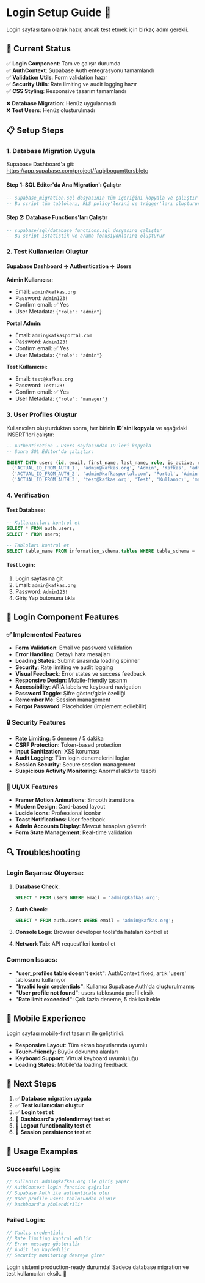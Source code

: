 # Login Setup Guide 🔐

Login sayfası tam olarak hazır, ancak test etmek için birkaç adım gerekli.

## 🎯 Current Status

✅ **Login Component**: Tam ve çalışır durumda  
✅ **AuthContext**: Supabase Auth entegrasyonu tamamlandı  
✅ **Validation Utils**: Form validation hazır  
✅ **Security Utils**: Rate limiting ve audit logging hazır  
✅ **CSS Styling**: Responsive tasarım tamamlandı

❌ **Database Migration**: Henüz uygulanmadı  
❌ **Test Users**: Henüz oluşturulmadı

## 📋 Setup Steps

### 1. **Database Migration Uygula**

Supabase Dashboard'a git: https://app.supabase.com/project/fagblbogumttcrsbletc

#### Step 1: SQL Editor'da Ana Migration'ı Çalıştır

```sql
-- supabase_migration.sql dosyasının tüm içeriğini kopyala ve çalıştır
-- Bu script tüm tabloları, RLS policy'lerini ve trigger'ları oluşturur
```

#### Step 2: Database Functions'ları Çalıştır

```sql
-- supabase/sql/database_functions.sql dosyasını çalıştır
-- Bu script istatistik ve arama fonksiyonlarını oluşturur
```

### 2. **Test Kullanıcıları Oluştur**

#### Supabase Dashboard → Authentication → Users

**Admin Kullanıcısı:**

- Email: `admin@kafkas.org`
- Password: `Admin123!`
- Confirm email: ✅ Yes
- User Metadata: `{"role": "admin"}`

**Portal Admin:**

- Email: `admin@kafkasportal.com`
- Password: `Admin123!`
- Confirm email: ✅ Yes
- User Metadata: `{"role": "admin"}`

**Test Kullanıcısı:**

- Email: `test@kafkas.org`
- Password: `Test123!`
- Confirm email: ✅ Yes
- User Metadata: `{"role": "manager"}`

### 3. **User Profiles Oluştur**

Kullanıcıları oluşturduktan sonra, her birinin **ID'sini kopyala** ve aşağıdaki
INSERT'leri çalıştır:

```sql
-- Authentication → Users sayfasından ID'leri kopyala
-- Sonra SQL Editor'da çalıştır:

INSERT INTO users (id, email, first_name, last_name, role, is_active, email_verified) VALUES
  ('ACTUAL_ID_FROM_AUTH_1', 'admin@kafkas.org', 'Admin', 'Kafkas', 'admin', true, true),
  ('ACTUAL_ID_FROM_AUTH_2', 'admin@kafkasportal.com', 'Portal', 'Admin', 'admin', true, true),
  ('ACTUAL_ID_FROM_AUTH_3', 'test@kafkas.org', 'Test', 'Kullanıcı', 'manager', true, true);
```

### 4. **Verification**

#### Test Database:

```sql
-- Kullanıcıları kontrol et
SELECT * FROM auth.users;
SELECT * FROM users;

-- Tabloları kontrol et
SELECT table_name FROM information_schema.tables WHERE table_schema = 'public';
```

#### Test Login:

1. Login sayfasına git
2. Email: `admin@kafkas.org`
3. Password: `Admin123!`
4. Giriş Yap butonuna tıkla

## 🔧 Login Component Features

### ✅ Implemented Features

- **Form Validation**: Email ve password validation
- **Error Handling**: Detaylı hata mesajları
- **Loading States**: Submit sırasında loading spinner
- **Security**: Rate limiting ve audit logging
- **Visual Feedback**: Error states ve success feedback
- **Responsive Design**: Mobile-friendly tasarım
- **Accessibility**: ARIA labels ve keyboard navigation
- **Password Toggle**: Şifre göster/gizle özelliği
- **Remember Me**: Session management
- **Forgot Password**: Placeholder (implement edilebilir)

### 🔒 Security Features

- **Rate Limiting**: 5 deneme / 5 dakika
- **CSRF Protection**: Token-based protection
- **Input Sanitization**: XSS koruması
- **Audit Logging**: Tüm login denemelerini loglar
- **Session Security**: Secure session management
- **Suspicious Activity Monitoring**: Anormal aktivite tespiti

### 🎨 UI/UX Features

- **Framer Motion Animations**: Smooth transitions
- **Modern Design**: Card-based layout
- **Lucide Icons**: Professional iconlar
- **Toast Notifications**: User feedback
- **Admin Accounts Display**: Mevcut hesapları gösterir
- **Form State Management**: Real-time validation

## 🔍 Troubleshooting

### Login Başarısız Oluyorsa:

1. **Database Check**:

   ```sql
   SELECT * FROM users WHERE email = 'admin@kafkas.org';
   ```

2. **Auth Check**:

   ```sql
   SELECT * FROM auth.users WHERE email = 'admin@kafkas.org';
   ```

3. **Console Logs**: Browser developer tools'da hataları kontrol et

4. **Network Tab**: API request'leri kontrol et

### Common Issues:

- **"user_profiles table doesn't exist"**: AuthContext fixed, artık 'users'
  tablosunu kullanıyor
- **"Invalid login credentials"**: Kullanıcı Supabase Auth'da oluşturulmamış
- **"User profile not found"**: users tablosunda profil eksik
- **"Rate limit exceeded"**: Çok fazla deneme, 5 dakika bekle

## 📱 Mobile Experience

Login sayfası mobile-first tasarım ile geliştirildi:

- **Responsive Layout**: Tüm ekran boyutlarında uyumlu
- **Touch-friendly**: Büyük dokunma alanları
- **Keyboard Support**: Virtual keyboard uyumluluğu
- **Loading States**: Mobile'da loading feedback

## 🚀 Next Steps

1. ✅ **Database migration uygula**
2. ✅ **Test kullanıcıları oluştur**
3. ✅ **Login test et**
4. 🔄 **Dashboard'a yönlendirmeyi test et**
5. 🔄 **Logout functionality test et**
6. 🔄 **Session persistence test et**

## 📖 Usage Examples

### Successful Login:

```javascript
// Kullanıcı admin@kafkas.org ile giriş yapar
// AuthContext login function çağrılır
// Supabase Auth ile authenticate olur
// User profile users tablosundan alınır
// Dashboard'a yönlendirilir
```

### Failed Login:

```javascript
// Yanlış credentials
// Rate limiting kontrol edilir
// Error message gösterilir
// Audit log kaydedilir
// Security monitoring devreye girer
```

Login sistemi production-ready durumda! Sadece database migration ve test
kullanıcıları eksik. 🎉

